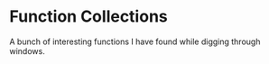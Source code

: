 # Function Collections

A bunch of interesting functions I have found while digging through windows. 
